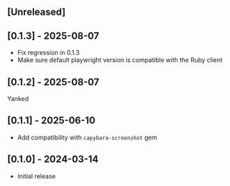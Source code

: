 ## [Unreleased]

## [0.1.3] - 2025-08-07

- Fix regression in 0.1.3
- Make sure default playwright version is compatible with the Ruby client

## [0.1.2] - 2025-08-07

Yanked

## [0.1.1] - 2025-06-10

- Add compatibility with `capybara-screenshot` gem

## [0.1.0] - 2024-03-14

- Initial release
